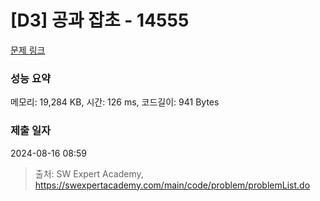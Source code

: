 # [D3] 공과 잡초 - 14555 

[문제 링크](https://swexpertacademy.com/main/code/problem/problemDetail.do?contestProbId=AYGtoa3qARcDFARC) 

### 성능 요약

메모리: 19,284 KB, 시간: 126 ms, 코드길이: 941 Bytes

### 제출 일자

2024-08-16 08:59



> 출처: SW Expert Academy, https://swexpertacademy.com/main/code/problem/problemList.do